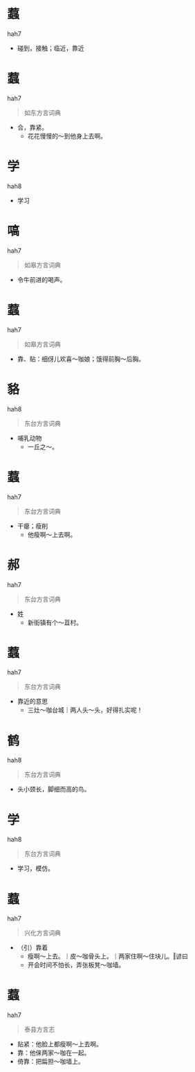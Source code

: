 # 蠚
hah7
- 碰到，接触；临近，靠近

# 蠚
hah7
> 如东方言词典
- 合，靠紧。
  - 花花慢慢的～到他身上去啊。

# 学
hah8
- 学习

# 嗃
hah7
> 如皋方言词典
- 令牛前进的喝声。

# 蠚
hah7
> 如皋方言词典
- 靠、贴：细伢儿欢喜～咖娘；饿得前胸～后胸。

# 貉
hah8
> 东台方言词典
- 哺乳动物
  - 一丘之～。

# 蠚
hah7
> 东台方言词典
- 干瘪；瘦削
  - 他瘦啊～上去啊。

# 郝
hah7
> 东台方言词典
- 姓
  - 新街镇有个～苴村。

# 蠚
hah7
> 东台方言词典
- 靠近的意思
  - 三灶～咖台城｜两人头～头，好得扎实呢！

# 鹤
hah8
> 东台方言词典
- 头小颈长，脚细而高的鸟。

# 学
hah8
> 东台方言词典
- 学习，模仿。

# 蠚
hah7
> 兴化方言词典
- （引）靠着
  - 瘦啊～上去。｜皮～咖骨头上。｜两家住啊～住块儿。‖谚曰
  - 开会时间不怕长，弄张板凳～咖墙。

# 蠚
hah7
> 泰县方言志
- 贴紧：他脸上都瘦啊～上去啊。
- 靠：他俫两家～咖在一起。
- 倚靠：把扁担～咖墙上。
